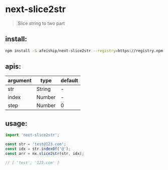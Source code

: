 # next-slice2str
> Slice string to two part

## install:
```bash
npm install -S afeiship/next-slice2str --registry=https://registry.npm.taobao.org
```

## apis:
| argument | type   | default |
|----------|--------|---------|
| str      | String | -       |
| index    | Number | -       |
| step     | Number | 0       |

## usage:
```js
import 'next-slice2str';

const str = 'test@123.com';
const idx = str.indexOf('@');
const arr = nx.slice2str(str, idx);

// [ 'test', '123.com' ]
```
